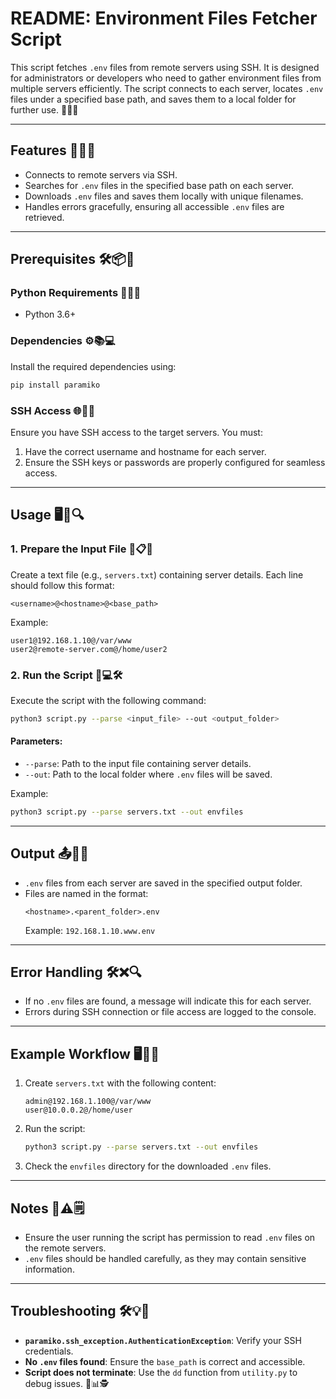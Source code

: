 # README: Environment Files Fetcher Script

This script fetches `.env` files from remote servers using SSH. It is designed for administrators or developers who need to gather environment files from multiple servers efficiently. The script connects to each server, locates `.env` files under a specified base path, and saves them to a local folder for further use. 🎯📂🚀

---

## Features 🎉✨📑
- Connects to remote servers via SSH.
- Searches for `.env` files in the specified base path on each server.
- Downloads `.env` files and saves them locally with unique filenames.
- Handles errors gracefully, ensuring all accessible `.env` files are retrieved.

---

## Prerequisites 🛠️📦🔐

### Python Requirements 📜🐍🔢
- Python 3.6+

### Dependencies ⚙️📚💻
Install the required dependencies using:
```bash
pip install paramiko
```

### SSH Access 🌐🔑💾
Ensure you have SSH access to the target servers. You must:
1. Have the correct username and hostname for each server.
2. Ensure the SSH keys or passwords are properly configured for seamless access.

---

## Usage 🖥️📂🔍

### 1. Prepare the Input File 📝📋📄
Create a text file (e.g., `servers.txt`) containing server details. Each line should follow this format:
```plaintext
<username>@<hostname>@<base_path>
```

Example:
```plaintext
user1@192.168.1.10@/var/www
user2@remote-server.com@/home/user2
```

### 2. Run the Script 🚀💻🛠️
Execute the script with the following command:
```bash
python3 script.py --parse <input_file> --out <output_folder>
```

#### Parameters:
- `--parse`: Path to the input file containing server details.
- `--out`: Path to the local folder where `.env` files will be saved.

Example:
```bash
python3 script.py --parse servers.txt --out envfiles
```

---

## Output 📤📁✅
- `.env` files from each server are saved in the specified output folder.
- Files are named in the format:
  ```
  <hostname>.<parent_folder>.env
  ```
  Example: `192.168.1.10.www.env`

---

## Error Handling 🛠️❌🔍
- If no `.env` files are found, a message will indicate this for each server.
- Errors during SSH connection or file access are logged to the console.

---

## Example Workflow 🖥️📂📜
1. Create `servers.txt` with the following content:
   ```plaintext
   admin@192.168.1.100@/var/www
   user@10.0.0.2@/home/user
   ```

2. Run the script:
   ```bash
   python3 script.py --parse servers.txt --out envfiles
   ```

3. Check the `envfiles` directory for the downloaded `.env` files.

---

## Notes 📌⚠️🗒️
- Ensure the user running the script has permission to read `.env` files on the remote servers.
- `.env` files should be handled carefully, as they may contain sensitive information.

---

## Troubleshooting 🛠️💡🔧
- **`paramiko.ssh_exception.AuthenticationException`**: Verify your SSH credentials.
- **No `.env` files found**: Ensure the `base_path` is correct and accessible.
- **Script does not terminate**: Use the `dd` function from `utility.py` to debug issues. 🎯📊🕵️
